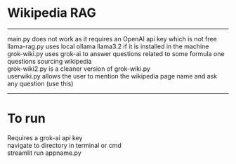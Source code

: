 # Wikipedia RAG
<hr>
main.py does not work as it requires an OpenAI api key which is not free <br>
llama-rag.py uses local ollama llama3.2 if it is installed in the machine <br>
grok-wiki.py uses grok-ai to answer questions related to some formula one questions sourcing wikipedia<br>
grok-wiki2.py is a cleaner version of grok-wiki.py<br>
userwiki.py allows the user to mention the wikipedia page name and ask any question (use this)<br>
<hr>

# To run
Requires a grok-ai api key<br>
navigate to directory in terminal or cmd<br>
streamlit run appname.py<br>
